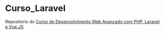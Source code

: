 # Curso_Laravel
Repositório do [Curso de Desenvolvimento Web Avançado com PHP, Laravel e Vue.JS](https://www.udemy.com/course/curso-completo-do-desenvolvedor-laravel/learn/lecture/23414274?start=0#overview). 
